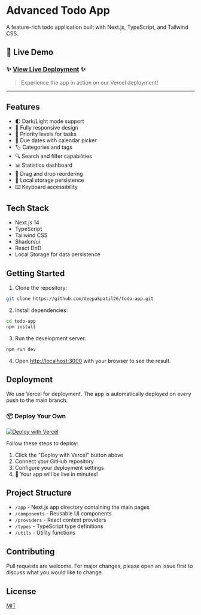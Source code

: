 # Advanced Todo App

A feature-rich todo application built with Next.js, TypeScript, and Tailwind CSS.

## 🚀 Live Demo

### ✨ [View Live Deployment](https://zqqj9mw1xvfasidn.vercel.app/) ✨

> Experience the app in action on our Vercel deployment!

---

## Features

- 🌓 Dark/Light mode support
- 📱 Fully responsive design
- 🎯 Priority levels for tasks
- 📅 Due dates with calendar picker
- 🏷️ Categories and tags
- 🔍 Search and filter capabilities
- 📊 Statistics dashboard
- 🔄 Drag and drop reordering
- 💾 Local storage persistence
- ⌨️ Keyboard accessibility

## Tech Stack

- Next.js 14
- TypeScript
- Tailwind CSS
- Shadcn/ui
- React DnD
- Local Storage for data persistence

## Getting Started

1. Clone the repository:
```bash
git clone https://github.com/deepakpatil26/todo-app.git
```

2. Install dependencies:
```bash
cd todo-app
npm install
```

3. Run the development server:
```bash
npm run dev
```

4. Open [http://localhost:3000](http://localhost:3000) with your browser to see the result.

## Deployment

We use Vercel for deployment. The app is automatically deployed on every push to the main branch.

### 📦 Deploy Your Own

[![Deploy with Vercel](https://vercel.com/button)](https://vercel.com/new/clone?repository-url=https%3A%2F%2Fgithub.com%2Fyour-username%2Ftodo-app)

Follow these steps to deploy:
1. Click the "Deploy with Vercel" button above
2. Connect your GitHub repository
3. Configure your deployment settings
4. 🎉 Your app will be live in minutes!

## Project Structure

- `/app` - Next.js app directory containing the main pages
- `/components` - Reusable UI components
- `/providers` - React context providers
- `/types` - TypeScript type definitions
- `/utils` - Utility functions

## Contributing

Pull requests are welcome. For major changes, please open an issue first to discuss what you would like to change.

## License

[MIT](https://choosealicense.com/licenses/mit/)